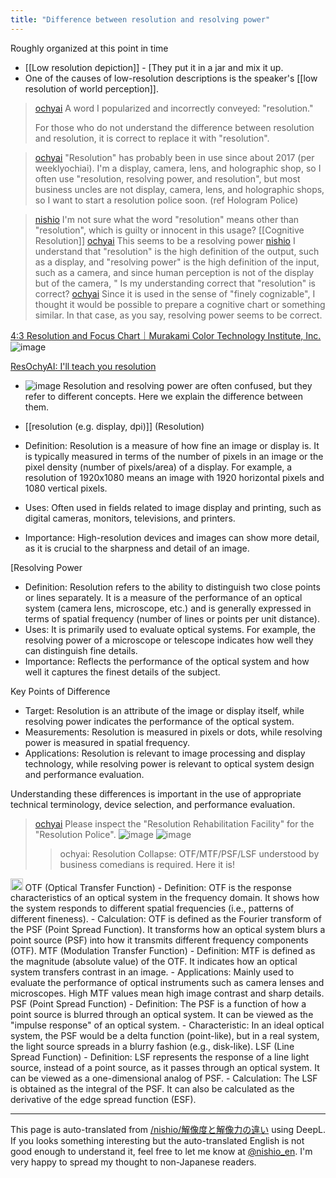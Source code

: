 ```yaml
---
title: "Difference between resolution and resolving power"
---
```


Roughly organized at this point in time
- [[Low resolution depiction]]
        - [They put it in a jar and mix it up.
- One of the causes of low-resolution descriptions is the speaker's [[low resolution of world perception]].


> [ochyai](https://twitter.com/ochyai/status/1724496221031862281) A word I popularized and incorrectly conveyed: "resolution."
>
>  For those who do not understand the difference between resolution and resolution, it is correct to replace it with "resolution".

> [ochyai](https://twitter.com/ochyai/status/1724583963623374945) "Resolution" has probably been in use since about 2017 (per weeklyochiai). I'm a display, camera, lens, and holographic shop, so I often use "resolution, resolving power, and resolution", but most business uncles are not display, camera, lens, and holographic shops, so I want to start a resolution police soon. (ref Hologram Police)

> [nishio](https://twitter.com/nishio/status/1724605755159187931) I'm not sure what the word "resolution" means other than "resolution", which is guilty or innocent in this usage?  [[Cognitive Resolution]]
> [ochyai](https://twitter.com/ochyai/status/1724608086890205238) This seems to be a resolving power
> [nishio](https://twitter.com/nishio/status/1724610248290488729) I understand that "resolution" is the high definition of the output, such as a display, and "resolving power" is the high definition of the input, such as a camera, and since human perception is not of the display but of the camera, " Is my understanding correct that "resolution" is correct?
> [ochyai](https://twitter.com/ochyai/status/1724613805429412131) Since it is used in the sense of "finely cognizable", I thought it would be possible to prepare a cognitive chart or something similar. In that case, as you say, resolving power seems to be correct.

[4:3 Resolution and Focus Chart｜Murakami Color Technology Institute, Inc.](https://www.mcrl.co.jp/testchart/43test/index.html)
![image](https://gyazo.com/a4b571c0fcec4e5c6e0e113df56630d6/thumb/1000)

[ResOchyAI: I'll teach you resolution](https://chat.openai.com/g/g-pe2qtG6QK-resochyai-jie-xiang-du-jiao-emasu)
- ![image](https://gyazo.com/178b1beb3120c66dbac399f5ebbbad18/thumb/1000)
Resolution and resolving power are often confused, but they refer to different concepts. Here we explain the difference between them.

- [[resolution (e.g. display, dpi)]]  (Resolution)
- Definition: Resolution is a measure of how fine an image or display is. It is typically measured in terms of the number of pixels in an image or the pixel density (number of pixels/area) of a display. For example, a resolution of 1920x1080 means an image with 1920 horizontal pixels and 1080 vertical pixels.
- Uses: Often used in fields related to image display and printing, such as digital cameras, monitors, televisions, and printers.
- Importance: High-resolution devices and images can show more detail, as it is crucial to the sharpness and detail of an image.

[Resolving Power
- Definition: Resolution refers to the ability to distinguish two close points or lines separately. It is a measure of the performance of an optical system (camera lens, microscope, etc.) and is generally expressed in terms of spatial frequency (number of lines or points per unit distance).
- Uses: It is primarily used to evaluate optical systems. For example, the resolving power of a microscope or telescope indicates how well they can distinguish fine details.
- Importance: Reflects the performance of the optical system and how well it captures the finest details of the subject.

Key Points of Difference
- Target: Resolution is an attribute of the image or display itself, while resolving power indicates the performance of the optical system.
- Measurements: Resolution is measured in pixels or dots, while resolving power is measured in spatial frequency.
- Applications: Resolution is relevant to image processing and display technology, while resolving power is relevant to optical system design and performance evaluation.

Understanding these differences is important in the use of appropriate technical terminology, device selection, and performance evaluation.



> [ochyai](https://twitter.com/ochyai/status/1724617078144168341) Please inspect the "Resolution Rehabilitation Facility" for the "Resolution Police".
>  ![image](https://pbs.twimg.com/media/F-8R9j3asAAiK9R?format=jpg&name=small#.png) ![image](https://pbs.twimg.com/media/F-8R9j5asAAweJ7?format=jpg&name=900x900#.png)
>  >ochyai: Resolution Collapse: OTF/MTF/PSF/LSF understood by business comedians is required. Here it is!
<img src='https://scrapbox.io/api/pages/nishio-en/gpt/icon' alt='gpt.icon' height="19.5"/>
OTF (Optical Transfer Function)
- Definition: OTF is the response characteristics of an optical system in the frequency domain. It shows how the system responds to different spatial frequencies (i.e., patterns of different fineness).
- Calculation: OTF is defined as the Fourier transform of the PSF (Point Spread Function). It transforms how an optical system blurs a point source (PSF) into how it transmits different frequency components (OTF).
MTF (Modulation Transfer Function)
- Definition: MTF is defined as the magnitude (absolute value) of the OTF. It indicates how an optical system transfers contrast in an image.
- Applications: Mainly used to evaluate the performance of optical instruments such as camera lenses and microscopes. High MTF values mean high image contrast and sharp details.
PSF (Point Spread Function)
- Definition: The PSF is a function of how a point source is blurred through an optical system. It can be viewed as the "impulse response" of an optical system.
- Characteristic: In an ideal optical system, the PSF would be a delta function (point-like), but in a real system, the light source spreads in a blurry fashion (e.g., disk-like).
LSF (Line Spread Function)
- Definition: LSF represents the response of a line light source, instead of a point source, as it passes through an optical system. It can be viewed as a one-dimensional analog of PSF.
- Calculation: The LSF is obtained as the integral of the PSF. It can also be calculated as the derivative of the edge spread function (ESF).


---
This page is auto-translated from [/nishio/解像度と解像力の違い](https://scrapbox.io/nishio/解像度と解像力の違い) using DeepL. If you looks something interesting but the auto-translated English is not good enough to understand it, feel free to let me know at [@nishio_en](https://twitter.com/nishio_en). I'm very happy to spread my thought to non-Japanese readers.